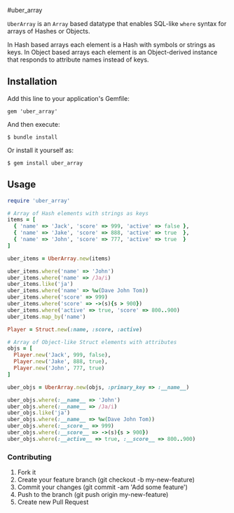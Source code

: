 #uber_array

`UberArray` is an `Array` based datatype that enables SQL-like `where` syntax for arrays of Hashes or Objects.

In Hash based arrays each element is a Hash with symbols or strings as keys.
In Object based arrays each element is an Object-derived instance that responds to attribute names instead of keys.

## Installation

Add this line to your application's Gemfile:

    gem 'uber_array'

And then execute:

    $ bundle install

Or install it yourself as:

    $ gem install uber_array

## Usage

```ruby
require 'uber_array'

# Array of Hash elements with strings as keys
items = [
  { 'name' => 'Jack', 'score' => 999, 'active' => false },
  { 'name' => 'Jake', 'score' => 888, 'active' => true  },
  { 'name' => 'John', 'score' => 777, 'active' => true  }
]

uber_items = UberArray.new(items)

uber_items.where('name' => 'John')
uber_items.where('name' => /Ja/i)
uber_items.like('ja')
uber_items.where('name' => %w(Dave John Tom))
uber_items.where('score' => 999)
uber_items.where('score' => ->(s){s > 900})
uber_items.where('active' => true, 'score' => 800..900)
uber_items.map_by('name')

Player = Struct.new(:name, :score, :active)

# Array of Object-like Struct elements with attributes
objs = [
  Player.new('Jack', 999, false),
  Player.new('Jake', 888, true),
  Player.new('John', 777, true)
]

uber_objs = UberArray.new(objs, :primary_key => :__name__)

uber_objs.where(:__name__ => 'John')
uber_objs.where(:__name__ => /Ja/i)
uber_objs.like('ja')
uber_objs.where(:__name__ => %w(Dave John Tom))
uber_objs.where(:__score__ => 999)
uber_objs.where(:__score__ => ->(s){s > 900})
uber_objs.where(:__active__ => true, :__score__ => 800..900)
```

### Contributing

1. Fork it
2. Create your feature branch (git checkout -b my-new-feature)
3. Commit your changes (git commit -am 'Add some feature')
4. Push to the branch (git push origin my-new-feature)
5. Create new Pull Request
